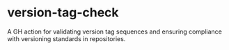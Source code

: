 # version-tag-check
A GH action for validating version tag sequences and ensuring compliance with versioning standards in repositories.
